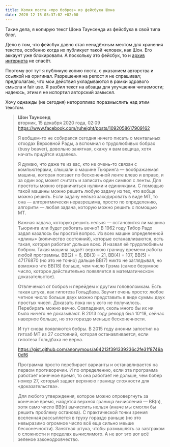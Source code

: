 ```yaml
---
title: Копия поста «про бобров» из фейсбука Шона
date: 2020-12-15 03:37:02 +02:00
---
```


Такие дела, я копирую текст Шона Таунсенда из фейсбука в свой типа блог.

Дело в том, что фейсбук давно стал ненадёжным местом для хранения текстов, особенно когда их публикует такой человек, как Шон. Его аккаунт уже блокировали. А поскольку это фейсбук, то и [архив интернета](https://archive.org) не спасёт.

Поэтому вот тут я публикую копию поста, с указанием авторства и ссылкой на оригинал. Разрешения на репост я не спрашивал; предполагаю, что мои действия укладываются в рамки здравого смысла и fair use. Я разбил текст на абзацы для улучшения читаемости; надеюсь, этим я не испортил авторский замысел.

Хочу однажды (не сегодня) неторопливо поразмыслить над этим текстом.

> **Шон Таунсенд**\
> вторник, 15 декабря 2020 года, 02:09\
> <https://www.facebook.com/ruheight/posts/1092058617909162>
>
> Я вобщем-то не собирался сегодня ничего писать о ментальных отходах Верховной Рады, а вспомнил о трудолюбивых бобрах (busy beaver), довольно занятная, скажу я вам вещица, хотя начать придётся издалека.
>
> Я думаю, что даже те из вас, кто не очень-то связан с компьютерами, слышали о машине Тьюринга — воображаемая машина, которая ползает по бесконечной ленте влево и вправо, и за один ход может считать и записать один символ с ленты. Для простоты можно ограничиться нулями и единичками. С помощью такой машины можно решить любую задачу из тех, что вобще можно решить. Если задачу нельзя закодировать в виде МТ, то она — алгоритмически неразрешима, просто по определению, алгоритм — любая задача, которую можно решить с помощью МТ.
>
> Важная задача, которую решить нельзя — остановится ли машина Тьюринга или будет работать вечно? В 1962 году Тибор Радо задал казалось бы простой вопрос. Из всех машин определенной «длины» (количество состояний), которые останавливаются, есть такая, которая работает дольше всех. И назвал её трудолюбивым бобром. Такая машина задаёт верхнюю границу времени работы любой программы. BB(2) = 6, BB(3) = 21, BB(4) = 107, BB(5) = 47176870 (но это не точно) дальше BB(7) никто не заглядывал, но воможно что BB(18) больше, чем число Грэма (самое безумное число, которое действительно появляется в математическом доказательстве).
>
> Отвлечемся от бобров и перейдем к другим головоломкам. Есть такая штука, как гипотеза Гольдбаха. Звучит очень просто: любое четное число больше двух можно представить в виде суммы двух простых чисел. Доказать пока ни у кого не получилось. Перебирать можно вечно. Совпадения, сколь много бы их ни было ничего не доказывают. В 2013 году рекорд был 10^18, сейчас наверное больше, но это гораздо меньше бесконечности.
>
> И тут снова появляются бобры. В 2015 году аноним запостил на гитхаб МТ из 27 состояний, которая останавливается, если гипотеза Гольдбаха не верна.
>
> <https://gist.github.com/anonymous/a64213f391339236c2fe31f8749a0df6> 
>
> Программа просто перебирает варианты и останавливается на первом противоречии. И по определению, если эта программа работает конечное время, то она работает не дольше, чем бобер номер 27, который задает верхнюю границу сложности для «доказательства».
>
> Для любого утверждения, которое можно опровергнуть за конечное время, найдется верхняя граница вычислений — BB(n), хотя само число BB(n) вычислить нельзя (иначе мы смогли бы решить проблему останова). С практической точки зрения вселенная рассыплется в труху гораздо раньше (но это невыразимо огромное число всё еще сильно меьше бесконечности). Занятная штука, чтобы размышлять за завтраком о сложности и пределах вычислимого. А не вот это вот всё зеленое законодровчество.
